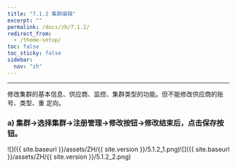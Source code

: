 ```yaml
---
title: "7.1.2 集群编辑"
excerpt: ""
permalink: /docs/zh/7.1.2/
redirect_from:
  - /theme-setup/
toc: false
toc_sticky: false
sidebar:
  nav: "zh"
---
```


---
修改集群的基本信息、供应商、监控、集群类型的功能。但不能修改供应商的账号、类型、重 定向。

### a\) 集群→选择集群→注册管理→修改按钮→修改结束后，点击保存按钮。
![]({{ site.baseurl }}/assets/ZH/{{ site.version }}/5.1.2_1.png)![]({{ site.baseurl }}/assets/ZH/{{ site.version }}/5.1.2_2.png)
